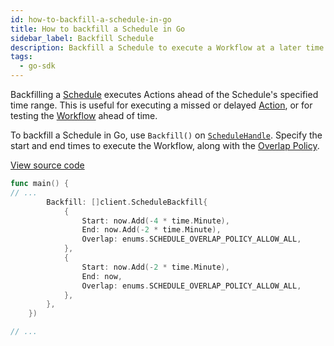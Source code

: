 ```yaml
---
id: how-to-backfill-a-schedule-in-go
title: How to backfill a Schedule in Go
sidebar_label: Backfill Schedule
description: Backfill a Schedule to execute a Workflow at a later time.
tags:
  - go-sdk
---
```


Backfilling a [Schedule](/concepts/what-is-a-schedule) executes Actions ahead of the Schedule's specified time range.
This is useful for executing a missed or delayed [Action](/concepts/what-is-a-schedule#action), or for testing the [Workflow](/concepts/what-is-a-workflow) ahead of time.

To backfill a Schedule in Go, use `Backfill()` on [`ScheduleHandle`](https://pkg.go.dev/go.temporal.io/sdk/internal#ScheduleClient).
Specify the start and end times to execute the Workflow, along with the [Overlap Policy](/concepts/what-is-a-schedule#overlap-policy).

<a class="dacx-source-link" href="https://github.com/temporalio/documentation-samples-go/blob/add-go-schedule-sample/schedule/backfill/main_dacx.go">View source code</a>

```go
func main() {
// ...
		Backfill: []client.ScheduleBackfill{
			{
				Start: now.Add(-4 * time.Minute),
				End: now.Add(-2 * time.Minute),
				Overlap: enums.SCHEDULE_OVERLAP_POLICY_ALLOW_ALL,
			},
			{
				Start: now.Add(-2 * time.Minute),
				End: now,
				Overlap: enums.SCHEDULE_OVERLAP_POLICY_ALLOW_ALL,
			},
		},
	})

// ...
```
